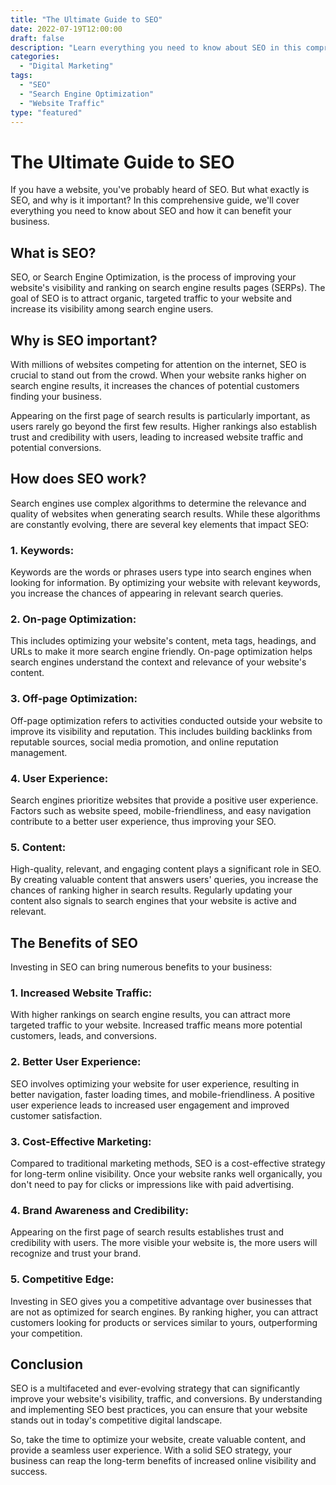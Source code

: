 ```yaml
---
title: "The Ultimate Guide to SEO"
date: 2022-07-19T12:00:00
draft: false
description: "Learn everything you need to know about SEO in this comprehensive guide."
categories:
  - "Digital Marketing"
tags:
  - "SEO"
  - "Search Engine Optimization"
  - "Website Traffic"
type: "featured"
---
```


# The Ultimate Guide to SEO

If you have a website, you've probably heard of SEO. But what exactly is SEO, and why is it important? In this comprehensive guide, we'll cover everything you need to know about SEO and how it can benefit your business.

## What is SEO?

SEO, or Search Engine Optimization, is the process of improving your website's visibility and ranking on search engine results pages (SERPs). The goal of SEO is to attract organic, targeted traffic to your website and increase its visibility among search engine users.

## Why is SEO important?

With millions of websites competing for attention on the internet, SEO is crucial to stand out from the crowd. When your website ranks higher on search engine results, it increases the chances of potential customers finding your business.

Appearing on the first page of search results is particularly important, as users rarely go beyond the first few results. Higher rankings also establish trust and credibility with users, leading to increased website traffic and potential conversions.

## How does SEO work?

Search engines use complex algorithms to determine the relevance and quality of websites when generating search results. While these algorithms are constantly evolving, there are several key elements that impact SEO:

### 1. Keywords:
Keywords are the words or phrases users type into search engines when looking for information. By optimizing your website with relevant keywords, you increase the chances of appearing in relevant search queries.

### 2. On-page Optimization:
This includes optimizing your website's content, meta tags, headings, and URLs to make it more search engine friendly. On-page optimization helps search engines understand the context and relevance of your website's content.

### 3. Off-page Optimization:
Off-page optimization refers to activities conducted outside your website to improve its visibility and reputation. This includes building backlinks from reputable sources, social media promotion, and online reputation management.

### 4. User Experience:
Search engines prioritize websites that provide a positive user experience. Factors such as website speed, mobile-friendliness, and easy navigation contribute to a better user experience, thus improving your SEO.

### 5. Content:
High-quality, relevant, and engaging content plays a significant role in SEO. By creating valuable content that answers users' queries, you increase the chances of ranking higher in search results. Regularly updating your content also signals to search engines that your website is active and relevant.

## The Benefits of SEO

Investing in SEO can bring numerous benefits to your business:

### 1. Increased Website Traffic:
With higher rankings on search engine results, you can attract more targeted traffic to your website. Increased traffic means more potential customers, leads, and conversions.

### 2. Better User Experience:
SEO involves optimizing your website for user experience, resulting in better navigation, faster loading times, and mobile-friendliness. A positive user experience leads to increased user engagement and improved customer satisfaction.

### 3. Cost-Effective Marketing:
Compared to traditional marketing methods, SEO is a cost-effective strategy for long-term online visibility. Once your website ranks well organically, you don't need to pay for clicks or impressions like with paid advertising.

### 4. Brand Awareness and Credibility:
Appearing on the first page of search results establishes trust and credibility with users. The more visible your website is, the more users will recognize and trust your brand.

### 5. Competitive Edge:
Investing in SEO gives you a competitive advantage over businesses that are not as optimized for search engines. By ranking higher, you can attract customers looking for products or services similar to yours, outperforming your competition.

## Conclusion

SEO is a multifaceted and ever-evolving strategy that can significantly improve your website's visibility, traffic, and conversions. By understanding and implementing SEO best practices, you can ensure that your website stands out in today's competitive digital landscape.

So, take the time to optimize your website, create valuable content, and provide a seamless user experience. With a solid SEO strategy, your business can reap the long-term benefits of increased online visibility and success.
